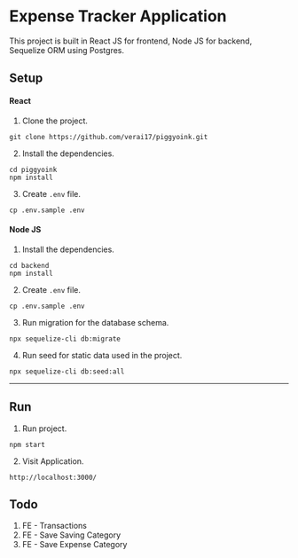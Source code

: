 # Expense Tracker Application

This project is built in React JS for frontend, Node JS for backend, Sequelize ORM using Postgres. 

## Setup

#### React

1. Clone the project.

```
git clone https://github.com/verai17/piggyoink.git
```
2. Install the dependencies.

```
cd piggyoink
npm install
```
3. Create `.env` file.
```
cp .env.sample .env
```
 
 #### Node JS
 1. Install the dependencies. 
 ```
 cd backend
 npm install
 ```
 2. Create `.env` file.
```
cp .env.sample .env
```
 3. Run migration for the database schema.
 ```
 npx sequelize-cli db:migrate
 ```
 4. Run seed for static data used in the project. 
 ```
 npx sequelize-cli db:seed:all
 ```
 
---

## Run

1. Run project.

``` 
npm start
```

2. Visit Application.

```
http://localhost:3000/
```

## Todo
 
1. FE - Transactions  
2. FE - Save Saving Category
3. FE - Save Expense Category
